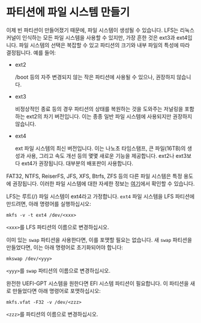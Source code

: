 # 파티션에 파일 시스템 만들기

이제 빈 파티션이 만들어졌기 때문에, 파일 시스템이 생성될 수 있습니다. LFS는 리눅스 커널이 인식하는 모든 파일 시스템을 사용할 수 있지만, 가장 흔한 것은 ext3과 ext4입니다. 파일 시스템의 선택은 복잡할 수 있고 파티션의 크기와 내부 파일의 특성에 따라 결정됩니다. 예를 들어:

* ext2

  /boot 등의 자주 변경되지 않는 작은 파티션에 사용될 수 있으나, 권장하지 않습니다.
* ext3

  비정상적인 종료 등의 경우 파티션의 상태를 복원하는 것을 도와주는 저널링을 포함하는 ext2의 차기 버전입니다. 이는 종종 일반 파일 시스템에 사용되지만 권장하지 않습니다.
* ext4

  ext 파일 시스템의 최신 버전입니다. 이는 나노초 타임스탬프, 큰 파일(16TB)의 생성과 사용, 그리고 속도 개선 등의 몇몇 새로운 기능을 제공합니다. ext2나 ext3보다 ext4가 권장됩니다. 대부분의 배포판이 사용합니다.

FAT32, NTFS, ReiserFS, JFS, XFS, Btrfs, ZFS 등의 다른 파일 시스템은 특정 용도에 권장됩니다. 이러한 파일 시스템에 대한 자세한 정보는 [여기](https://en.wikipedia.org/wiki/Comparison_of_file_systems)에서 확인할 수 있습니다.

LFS는 루트(/) 파일 시스템이 ext4라고 가정합니다. `ext4` 파일 시스템을 LFS 파티션에 만드려면, 아래 명령어를 실행하십시오:

```
mkfs -v -t ext4 /dev/<xxx>
```

`<xxx>`를 LFS 파티션의 이름으로 변경하십시오.

이미 있는 `swap` 파티션을 사용한다면, 이를 포맷할 필요는 없습니다. 새 `swap` 파티션을 만들었다면, 이는 아래 명령어로 초기화되어야 합니다:


```
mkswap /dev/<yyy>
```

`<yyy>`를 `swap` 파티션의 이름으로 변경하십시오.

완전한 UEFI-GPT 시스템을 원한다면 EFI 시스템 파티션이 필요합니다. 이 파티션을 새로 만들었다면 아래 명령어로 포맷하십시오:

```
mkfs.vfat -F32 -v /dev/<zzz>
```

`<zzz>`를 파티션의 이름으로 변경하십시오.